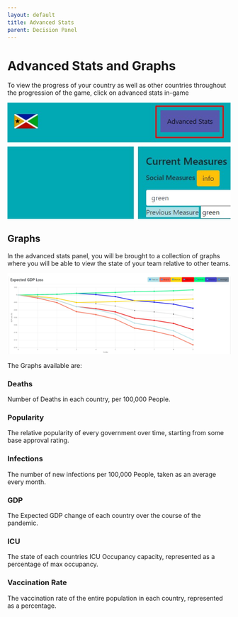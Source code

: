 ```yaml
---
layout: default
title: Advanced Stats
parent: Decision Panel
---
```


# Advanced Stats and Graphs

To view the progress of your country as well as other countries throughout the progression of the game, click on advanced stats in-game

![Advanced Stats](https://github.com/CodyCodingCode/Covid-35/blob/gh-pages/assets/images/Advanced_Stats.jpg?raw=true)

## Graphs
In the advanced stats panel, you will be brought to a collection of graphs where you will be able to view the state of your team relative to other teams.

![C-35 Chart](https://github.com/CodyCodingCode/Covid-35/blob/gh-pages/assets/images/C35_chart.jpg?raw=true)

The Graphs available are:

### Deaths
Number of Deaths in each country, per 100,000 People.

### Popularity
The relative popularity of every government over time, starting from some base approval rating.

### Infections
The number of new infections per 100,000 People, taken as an average every month.

### GDP
The Expected GDP change of each country over the course of the pandemic.

### ICU
The state of each countries ICU Occupancy capacity, represented as a percentage of max occupancy.

### Vaccination Rate
The vaccination rate of the entire population in each country, represented as a percentage.
